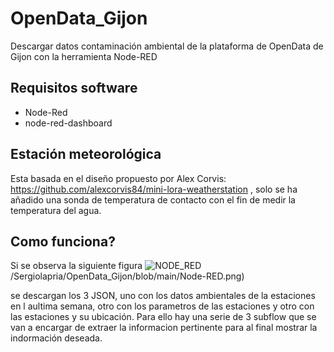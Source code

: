 # OpenData_Gijon
Descargar datos contaminación ambiental de la plataforma de OpenData de Gijon con la herramienta Node-RED
## Requisitos software
* Node-Red
* node-red-dashboard
## Estación meteorológica
Esta basada en el diseño propuesto por Alex Corvis: https://github.com/alexcorvis84/mini-lora-weatherstation , solo se ha añadido una sonda de temperatura de contacto con el fin de medir la temperatura del agua.
## Como funciona?
Si se observa la siguiente figura
![NODE_RED](https://raw.githu****busercontent.com/)/Sergiolapria/OpenData_Gijon/blob/main/Node-RED.png)

se descargan los 3 JSON, uno con los datos ambientales de la estaciones en l aultima semana, otro con los parametros de las estaciones y otro con las estaciones y su ubicación.
Para ello hay una serie de 3 subflow que se van a encargar de extraer la informacion pertinente para al final mostrar la indormación deseada.
